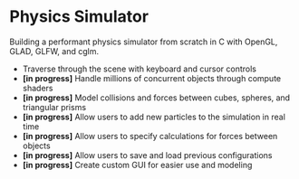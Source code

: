 # Physics Simulator
Building a performant physics simulator from scratch in C with OpenGL, GLAD, GLFW, and cglm.
- Traverse through the scene with keyboard and cursor controls
- **[in progress]** Handle millions of concurrent objects through compute shaders
- **[in progress]** Model collisions and forces between cubes, spheres, and triangular prisms
- **[in progress]** Allow users to add new particles to the simulation in real time
- **[in progress]** Allow users to specify calculations for forces between objects
- **[in progress]** Allow users to save and load previous configurations
- **[in progress]** Create custom GUI for easier use and modeling
